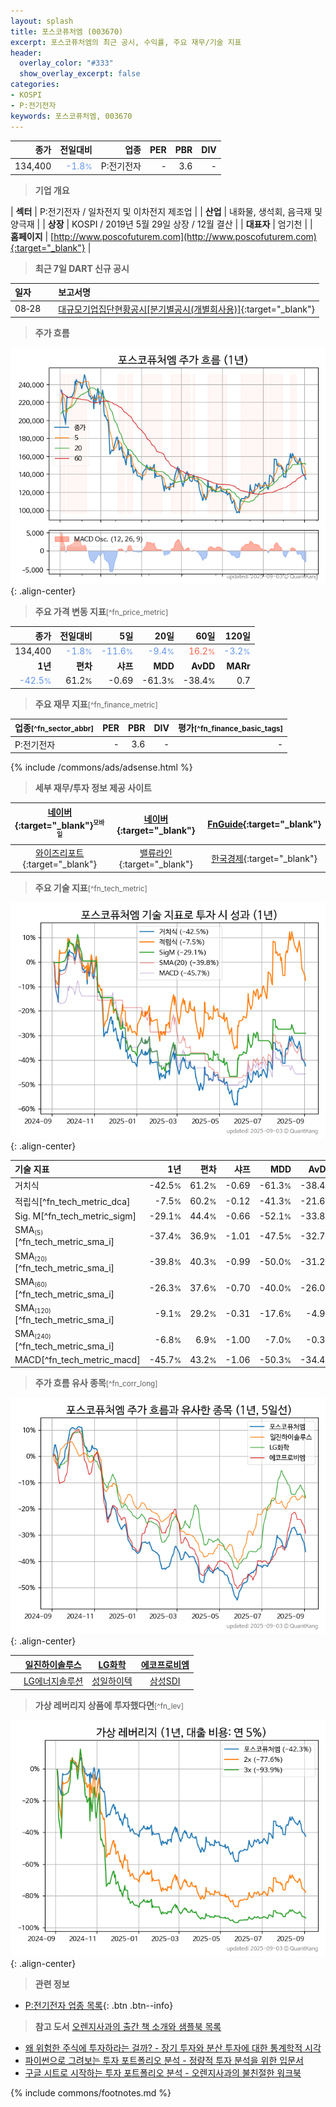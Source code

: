 ```yaml
---
layout: splash
title: 포스코퓨처엠 (003670)
excerpt: 포스코퓨처엠의 최근 공시, 수익률, 주요 재무/기술 지표
header:
  overlay_color: "#333"
  show_overlay_excerpt: false
categories:
- KOSPI
- P:전기전자
keywords: 포스코퓨처엠, 003670
---
```


| **종가** | **전일대비** | **업종** | **PER** | **PBR** | **DIV** |
| -------: | -----------: | -------: | ------: | ------: | ------: |
| 134,400 | <span style="color: cornflowerblue">-1.8<small>%</small></span> | P:전기전자 | - | 3.6 | - |

<!-- more -->


> **기업 개요**<a id="company"></a>

| <span style="white-space:nowrap;">**섹터**</span> | P:전기전자 / 일차전지 및 이차전지 제조업 |
| <span style="white-space:nowrap;">**산업**</span> | 내화물, 생석회, 음극재 및 양극재 |
| <span style="white-space:nowrap;">**상장**</span> | KOSPI / 2019년 5월 29일 상장 / 12월 결산 |
| <span style="white-space:nowrap;">**대표자**</span> | 엄기천 |
| <span style="white-space:nowrap;">**홈페이지**</span> | [http://www.poscofuturem.com](http://www.poscofuturem.com){:target="_blank"} |


> **최근 7일 DART 신규 공시**<a id="dart"></a>

| **일자** |      | **보고서명** |
| :------- | :--- | :----------- |
| 08&#x2011;28 | | [대규모기업집단현황공시[분기별공시(개별회사용)]](https://dart.fss.or.kr/dsaf001/main.do?rcpNo=20250828001319){:target="_blank"} |


> **주가 흐름**<a id="price"></a>

![003670](/stock/images/003670.png){: .align-center}


> **주요 가격 변동 지표**<small>[^fn_price_metric]</small>

| **종가** | **전일대비** | **5일** | **20일** | **60일** | **120일** |
| -------: | -----------: | ------: | -------: | -------: | --------: |
| 134,400 | <span style="color: cornflowerblue">-1.8<small>%</small></span> | <span style="color: cornflowerblue">-11.6<small>%</small></span> | <span style="color: cornflowerblue">-9.4<small>%</small></span> | <span style="color: tomato">16.2<small>%</small></span> | <span style="color: cornflowerblue">-3.2<small>%</small></span> |
| **1년** | **편차** | **샤프** | **MDD** | **AvDD** | **MARr** |
| <span style="color: cornflowerblue">-42.5<small>%</small></span> | 61.2<small>%</small> | -0.69 | -61.3<small>%</small> | -38.4<small>%</small> | 0.7 |


> **주요 재무 지표**<small>[^fn_finance_metric]</small>

| **업종**<small>[^fn_sector_abbr]</small> | **PER** | **PBR** | **DIV** | **평가**<small>[^fn_finance_basic_tags]</small> |
| :--------------------------------------- | ------: | ------: | ------: | ----------------------------------------------: |
| P:전기전자 | - | 3.6 | - | - |



{% include /commons/ads/adsense.html %}

> **세부 재무/투자 정보 제공 사이트**

| [네이버](https://m.stock.naver.com/domestic/stock/003670/finance/summary){:target="_blank"}<sup><small>모바일</small></sup> | [네이버](https://finance.naver.com/item/coinfo.naver?code=003670){:target="_blank"} | [FnGuide](https://comp.fnguide.com/SVO2/ASP/SVD_Invest.asp?gicode=A003670&MenuYn=Y){:target="_blank"} |
| :---: | :---: | :---: |
| [와이즈리포트](https://comp.wisereport.co.kr/company/c1040001.aspx?cmp_cd=003670){:target="_blank"} | [밸류라인](https://www.valueline.co.kr/finance/summary/003670){:target="_blank"} | [한국경제](https://markets.hankyung.com/stock/003670/financial-summary){:target="_blank"} |


> **주요 기술 지표**<small>[^fn_tech_metric]</small>


![003670](/stock/images/003670_tech.png){: .align-center}

| **기술 지표** | **1년** | **편차** | **샤프** | **MDD** | **AvDD** |
| :------------ | ------: | -----------: | -------: | ------: | -------: |
| 거치식 | -42.5<small>%</small> | 61.2<small>%</small> | -0.69 | -61.3<small>%</small> | -38.4<small>%</small> |
| 적립식[^fn_tech_metric_dca] | -7.5<small>%</small> | 60.2<small>%</small> | -0.12 | -41.3<small>%</small> | -21.6<small>%</small> |
| Sig. M[^fn_tech_metric_sigm] | -29.1<small>%</small> | 44.4<small>%</small> | -0.66 | -52.1<small>%</small> | -33.8<small>%</small> |
| SMA<small><sub>(5)</sub></small>[^fn_tech_metric_sma_i] | -37.4<small>%</small> | 36.9<small>%</small> | -1.01 | -47.5<small>%</small> | -32.7<small>%</small> |
| SMA<small><sub>(20)</sub></small>[^fn_tech_metric_sma_i] | -39.8<small>%</small> | 40.3<small>%</small> | -0.99 | -50.0<small>%</small> | -31.2<small>%</small> |
| SMA<small><sub>(60)</sub></small>[^fn_tech_metric_sma_i] | -26.3<small>%</small> | 37.6<small>%</small> | -0.70 | -40.0<small>%</small> | -26.0<small>%</small> |
| SMA<small><sub>(120)</sub></small>[^fn_tech_metric_sma_i] | -9.1<small>%</small> | 29.2<small>%</small> | -0.31 | -17.6<small>%</small> | -4.9<small>%</small> |
| SMA<small><sub>(240)</sub></small>[^fn_tech_metric_sma_i] | -6.8<small>%</small> | 6.9<small>%</small> | -1.00 | -7.0<small>%</small> | -0.3<small>%</small> |
| MACD[^fn_tech_metric_macd] | -45.7<small>%</small> | 43.2<small>%</small> | -1.06 | -50.3<small>%</small> | -34.4<small>%</small> |


> **주가 흐름 유사 종목**<a id="corr"></a><small>[^fn_corr_long]</small>

![003670](/stock/images/003670_corr.png){: .align-center}

|       | [일진하이솔루스](/271940/) | [LG화학](/051910/) | [에코프로비엠](/247540/) |
| :---: | :------------------------------------: | :------------------------------------: | :------------------------------------: |
|       | [LG에너지솔루션](/373220/) | [성일하이텍](/365340/) | [삼성SDI](/006400/) |


> **가상 레버리지 상품에 투자했다면**<a id="2x"></a><small>[^fn_lev]</small>

![003670](/stock/images/003670_2x.png){: .align-center}


> **관련 정보**

- [P:전기전자 업종 목록](/stats/sector/kospi_업종_전기전자_종목/){: .btn .btn--info}

> **참고 도서** [오렌지사과의 출간 책 소개와 샘플북 목록](https://kongdori.tistory.com/691)

- [왜 위험한 주식에 투자하라는 걸까? - 장기 투자와 분산 투자에 대한 통계학적 시각](https://kongdori.tistory.com/421)
- [파이썬으로 그려보는 투자 포트폴리오 분석  - 정량적 투자 분석을 위한 입문서](https://kongdori.tistory.com/643)
- [구글 시트로 시작하는 투자 포트폴리오 분석 - 오렌지사과의 불친절한 워크북](https://kongdori.tistory.com/449)


{% include commons/footnotes.md %}